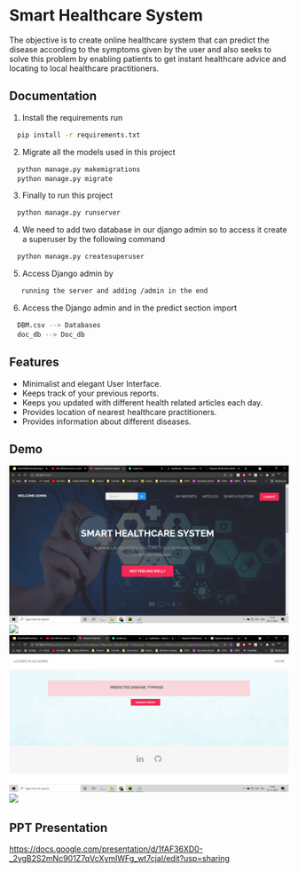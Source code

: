 
# Smart Healthcare System

The objective is to create online healthcare system that can predict the disease according to the symptoms given by the user and also seeks to solve this problem by enabling patients to get instant healthcare advice and locating to local healthcare practitioners.

## Documentation

1. Install the requirements run
```bash
  pip install -r requirements.txt
```

2. Migrate all the models used in this project
```bash
  python manage.py makemigrations
  python manage.py migrate
```
3. Finally to run this project
```bash
  python manage.py runserver
```
4. We need to add two database in our django admin so to access it create a superuser by the following command
```bash
  python manage.py createsuperuser
```
5. Access Django admin by
```bash
   running the server and adding /admin in the end
```
6. Access the Django admin and in the predict section import 
```bash
  DBM.csv --> Databases
  doc_db --> Doc_db
```

## Features

- Minimalist and elegant User Interface.
- Keeps track of your previous reports.
- Keeps you updated with different health related articles each day.
- Provides location of nearest healthcare practitioners.
- Provides information about different diseases.

## Demo
![](images/1.HomePage.png)
![](images/images/2.Checkup_details.png)
![](images/3.DiseasePredicted.png)
![](images/images/4.ReportGenerated.png)

## PPT Presentation
https://docs.google.com/presentation/d/1fAF36XD0-_2vgB2S2mNc901Z7qVcXymIWFg_wt7cjaI/edit?usp=sharing
